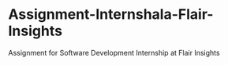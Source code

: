 # Assignment-Internshala-Flair-Insights
Assignment for Software Development Internship at Flair Insights
